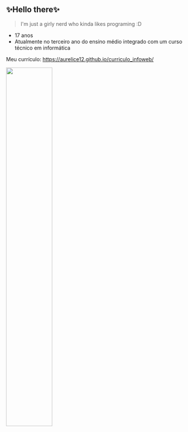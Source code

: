## ✨Hello there✨
> I'm just a girly nerd who kinda likes programing :D

- 17 anos 
- Atualmente no terceiro ano do ensino médio integrado com um curso técnico em informática

Meu currículo: https://aurelice12.github.io/curriculo_infoweb/

<img width="50%" src="https://github-readme-stats.vercel.app/api?username=Aurelice12&show_icons=true&theme=dracula&include_all_commits=true&count_private=true"/>
